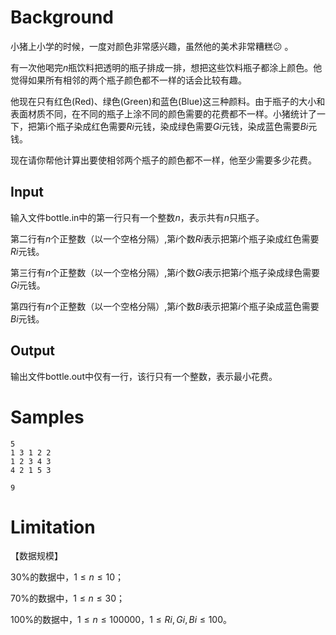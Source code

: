 # Background

小猪上小学的时候，一度对颜色非常感兴趣，虽然他的美术非常糟糕😕 。

有一次他喝完$n$瓶饮料把透明的瓶子排成一排，想把这些饮料瓶子都涂上颜色。他觉得如果所有相邻的两个瓶子颜色都不一样的话会比较有趣。

他现在只有红色(Red)、绿色(Green)和蓝色(Blue)这三种颜料。由于瓶子的大小和表面材质不同，在不同的瓶子上涂不同的颜色需要的花费都不一样。小猪统计了一下，把第i个瓶子染成红色需要$Ri$元钱，染成绿色需要$Gi$元钱，染成蓝色需要$Bi$元钱。

现在请你帮他计算出要使相邻两个瓶子的颜色都不一样，他至少需要多少花费。


## Input

输入文件bottle.in中的第一行只有一个整数$n$，表示共有$n$只瓶子。

第二行有$n$个正整数（以一个空格分隔）,第$i$个数$Ri$表示把第$i$个瓶子染成红色需要$Ri$元钱。

第三行有$n$个正整数（以一个空格分隔）,第$i$个数$Gi$表示把第$i$个瓶子染成绿色需要$Gi$元钱。

第四行有$n$个正整数（以一个空格分隔）,第$i$个数$Bi$表示把第$i$个瓶子染成蓝色需要$Bi$元钱。

## Output

输出文件bottle.out中仅有一行，该行只有一个整数，表示最小花费。

# Samples

```input1
5 
1 3 1 2 2 
1 2 3 4 3 
4 2 1 5 3
```

```output1
9
```

# Limitation

【数据规模】

$30\%$的数据中，$1≤n≤10$；

$70\%$的数据中，$1≤n≤30$；

$100\%$的数据中，$1≤n≤100000，1≤Ri, Gi, Bi≤100$。

